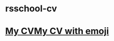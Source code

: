 # rsschool-cv
# [My CV](https://deadfront.github.io/rsschool-cv/cv)[My CV with emoji](https://github.com/DeAdFrOnt/rsschool-cv/blob/cv-with-emoji/cv.md)